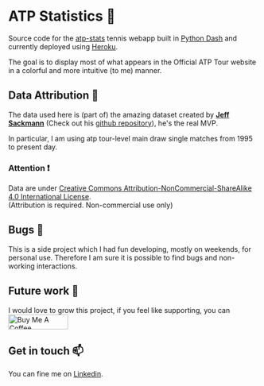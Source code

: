 # ATP Statistics 🎾
Source code for the [atp-stats](https://atp-stats.herokuapp.com/) tennis webapp built in [Python Dash](https://plotly.com/dash/) and currently deployed using [Heroku](https://www.heroku.com/).

The goal is to display most of what appears in the Official ATP Tour website in a colorful and more intuitive (to me) manner.


## Data Attribution 📁
The data used here is (part of) the amazing dataset created by [**Jeff Sackmann**](http://www.jeffsackmann.com/) 
(Check out his [github repository](https://github.com/JeffSackmann/tennis_atp)), he's the real MVP. 

In particular, I am using atp tour-level main draw single matches from 1995 to present day.

### Attention ❗
Data are under <a rel="license" href="http://creativecommons.org/licenses/by-nc-sa/4.0/">Creative Commons Attribution-NonCommercial-ShareAlike 4.0 International License</a>.<br /> (Attribution is required. Non-commercial use only)

## Bugs 🐞
This is a side project which I had fun developing, mostly on weekends, for personal use. 
Therefore I am sure it is possible to find bugs and non-working interactions.

## Future work 🚀
 I would love to grow this project, if you feel like supporting, you can 
<a href="https://www.buymeacoffee.com/fbruzzesi" target="_blank"><img src="https://www.buymeacoffee.com/assets/img/custom_images/orange_img.png" alt="Buy Me A Coffee" style="height: 30px !important;width: 120px;"></a>


## Get in touch 📫
You can fine me on [Linkedin](https://www.linkedin.com/in/francesco-bruzzesi/).